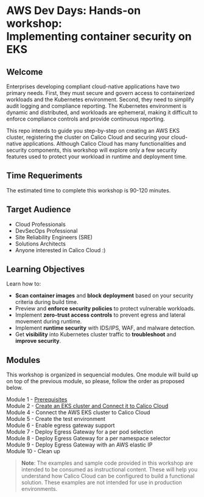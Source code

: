# AWS Dev Days: Hands-on workshop: <br> Implementing container security on EKS

## Welcome

Enterprises developing compliant cloud-native applications have two primary needs. First, they must secure and govern access to containerized workloads and the Kubernetes environment. Second, they need to simplify audit logging and compliance reporting. The Kubernetes environment is dynamic and distributed, and workloads are ephemeral, making it difficult to enforce compliance controls and provide continuous reporting.

This repo intends to guide you step-by-step on creating an AWS EKS cluster, registering the cluster on Calico Cloud and securing your cloud-native applications. Although Calico Cloud has many functionalities and security components,  this workshop will explore only a few security features used to protect your workload in runtime and deployment time.

## Time Requeriments

The estimated time to complete this workshop is 90-120 minutes.

## Target Audience

- Cloud Professionals
- DevSecOps Professional
- Site Reliability Engineers (SRE)
- Solutions Architects
- Anyone interested in Calico Cloud :)

## Learning Objectives

Learn how to:
- **Scan container images** and **block deployment** based on your security criteria during build time.
- Preview and **enforce security policies** to protect vulnerable workloads.
- Implement **zero-trust access controls** to prevent egress and lateral movement during runtime.
- Implement **runtime security** with IDS/IPS, WAF, and malware detection.
- Get **visibility** into Kubernetes cluster traffic to **troubleshoot** and **improve security**.

## Modules

This workshop is organized in sequencial modules. One module will build up on top of the previous module, so please, follow the order as proposed below.

Module 1 - [Prerequisites](./modules/module-1-prereq.md)  
Module 2 - [Create an EKS cluster and Connect it to Calico Cloud](./modules/module-2-create-eks.md)  
Module 4 - Connect the AWS EKS cluster to Calico Cloud  
Module 5 - Create the test environment  
Module 6 - Enable egress gateway support  
Module 7 - Deploy Egress Gateway for a per pod selection  
Module 8 - Deploy Egress Gateway for a per namespace selector  
Module 9 - Deploy Egress Gateway with an AWS elastic IP  
Module 10 - Clean up  

> **Note**: The examples and sample code provided in this workshop are intended to be consumed as instructional content. These will help you understand how Calico Cloud can be configured to build a functional solution. These examples are not intended for use in production environments.



